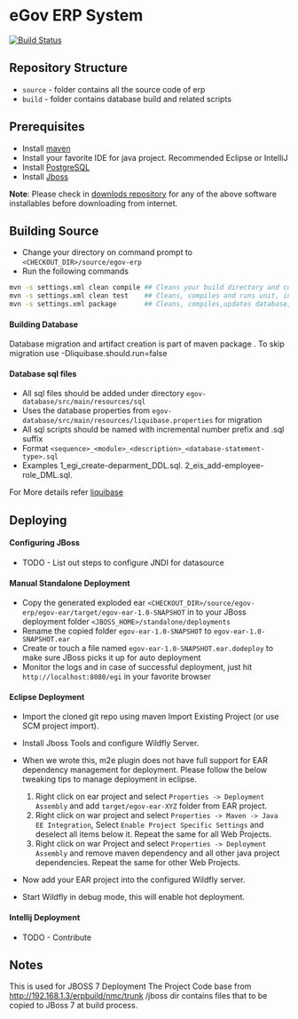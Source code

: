 # eGov ERP System
[![Build Status](http://192.168.1.58:8080/job/Phoenix-Master-Build/badge/icon)](http://192.168.1.58:8080/job/Phoenix-Master-Build/)
## Repository Structure

* `source` - folder contains all the source code of erp
* `build` - folder contains database build and related scripts

## Prerequisites

* Install [maven](http://maven.apache.org/download.cgi)
* Install your favorite IDE for java project. Recommended Eclipse or IntelliJ
* Install [PostgreSQL](http://www.postgresql.org/download/)
* Install [Jboss]()

__Note__: Please check in [downlods repository](http://192.168.1.3/downloads/) for any of the above software installables before downloading from internet.

## Building Source

* Change your directory on command prompt to `<CHECKOUT_DIR>/source/egov-erp`
* Run the following commands

```bash
mvn -s settings.xml clean compile ## Cleans your build directory and compiles your java code
mvn -s settings.xml clean test    ## Cleans, compiles and runs unit, integration tests
mvn -s settings.xml package       ## Cleans, compiles,updates database, tests and generates ear artifact along with jars and wars approproiately
```
#### Building Database
Database migration and artifact creation  is part of maven package . To skip migration use -Dliquibase.should.run=false
#### Database sql files
* All sql files should be added under directory `egov-database/src/main/resources/sql`
* Uses the database properties from `egov-database/src/main/resources/liquibase.properties` for migration
* All sql scripts should be named with incremental number prefix and .sql suffix
* Format `<sequence>_<module>_<description>_<database-statement-type>.sql`
* Examples
1_egi_create-deparment_DDL.sql.
2_eis_add-employee-role_DML.sql.

For More details refer [liquibase](http://www.liquibase.org/documentation/index.html)

## Deploying

#### Configuring JBoss

* TODO - List out steps to configure JNDI for datasource

#### Manual Standalone Deployment

* Copy the generated exploded ear `<CHECKOUT_DIR>/source/egov-erp/egov-ear/target/egov-ear-1.0-SNAPSHOT` in to your JBoss deployment folder `<JBOSS_HOME>/standalone/deployments`
* Rename the copied folder `egov-ear-1.0-SNAPSHOT` to `egov-ear-1.0-SNAPSHOT.ear`
* Create or touch a file named `egov-ear-1.0-SNAPSHOT.ear.dodeploy` to make sure JBoss picks it up for auto deployment
* Monitor the logs and in case of successful deployment, just hit `http://localhost:8080/egi` in your favorite browser

#### Eclipse Deployment
* Import the cloned git repo using maven Import Existing Project (or use SCM project import).
* Install Jboss Tools and configure Wildfly Server.
* When we wrote this, m2e plugin does not have full support for EAR dependency management for deployment. Please follow the below tweaking tips to manage deployment in eclipse.

  1. Right click on ear project and select `Properties -> Deployment Assembly` and add `target/egov-ear-XYZ` folder from EAR project.
  2. Right click on war project and select `Properties -> Maven -> Java EE Integration`, Select `Enable Project Specific Settings` and deselect all items below it. Repeat the same for all Web Projects.
  3. Right click on war Project and select `Properties -> Deployment Assembly` and remove maven dependency and all other java project dependencies. Repeat the same for other Web Projects.

* Now add your EAR project into the configured Wildfly server.
* Start Wildfly in debug mode, this will enable hot deployment.

#### Intellij Deployment
* TODO - Contribute

## Notes


This is used for JBOSS 7 Deployment
The Project Code base from http://192.168.1.3/erpbuild/nmc/trunk
/jboss dir contains files that to be copied to JBoss 7 at build process.
